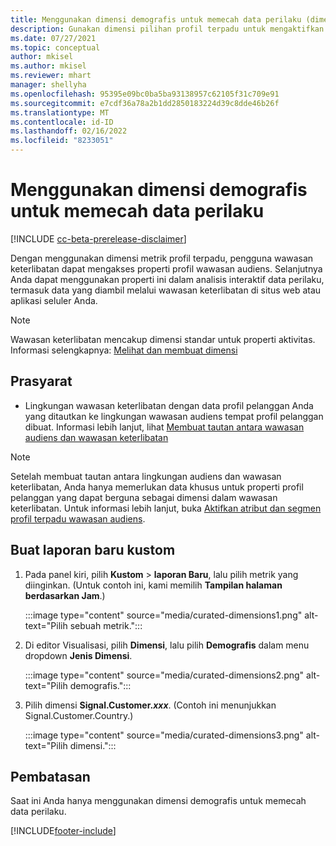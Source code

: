 ```yaml
---
title: Menggunakan dimensi demografis untuk memecah data perilaku (dimensi pilihan)
description: Gunakan dimensi pilihan profil terpadu untuk mengaktifkan properti profil pelanggan wawasan audiens.
ms.date: 07/27/2021
ms.topic: conceptual
author: mkisel
ms.author: mkisel
ms.reviewer: mhart
manager: shellyha
ms.openlocfilehash: 95395e09bc0ba5ba93138957c62105f31c709e91
ms.sourcegitcommit: e7cdf36a78a2b1dd2850183224d39c8dde46b26f
ms.translationtype: MT
ms.contentlocale: id-ID
ms.lasthandoff: 02/16/2022
ms.locfileid: "8233051"
---
```

# <a name="use-demographic-dimensions-for-splitting-behavioral-data"></a>Menggunakan dimensi demografis untuk memecah data perilaku

[!INCLUDE [cc-beta-prerelease-disclaimer](includes/cc-beta-prerelease-disclaimer.md)]

Dengan menggunakan dimensi metrik profil terpadu, pengguna wawasan keterlibatan dapat mengakses properti profil wawasan audiens. Selanjutnya Anda dapat menggunakan properti ini dalam analisis interaktif data perilaku, termasuk data yang diambil melalui wawasan keterlibatan di situs web atau aplikasi seluler Anda.

>[!NOTE]
> Wawasan keterlibatan mencakup dimensi standar untuk properti aktivitas. Informasi selengkapnya: [Melihat dan membuat dimensi](dimensions.md)

## <a name="prerequisite"></a>Prasyarat

- Lingkungan wawasan keterlibatan dengan data profil pelanggan Anda yang ditautkan ke lingkungan wawasan audiens tempat profil pelanggan dibuat. Informasi lebih lanjut, lihat [Membuat tautan antara wawasan audiens dan wawasan keterlibatan](integrate-audience-insights-engagement-insights.md)

> [!NOTE]
> Setelah membuat tautan antara lingkungan audiens dan wawasan keterlibatan, Anda hanya memerlukan data khusus untuk properti profil pelanggan yang dapat berguna sebagai dimensi dalam wawasan keterlibatan. Untuk informasi lebih lanjut, buka [Aktifkan atribut dan segmen profil terpadu wawasan audiens](integrate-audience-insights-engagement-insights.md#enable-audience-insights-unified-profiles-attributes-and-segments).

## <a name="create-a-new-custom-report"></a>Buat laporan baru kustom

1. Pada panel kiri, pilih **Kustom** > **laporan Baru**, lalu pilih metrik yang diinginkan. (Untuk contoh ini, kami memilih **Tampilan halaman berdasarkan Jam**.)

    :::image type="content" source="media/curated-dimensions1.png" alt-text="Pilih sebuah metrik.":::

2. Di editor Visualisasi, pilih **Dimensi**, lalu pilih **Demografis** dalam menu dropdown **Jenis Dimensi**.

    :::image type="content" source="media/curated-dimensions2.png" alt-text="Pilih demografis.":::

3. Pilih dimensi **Signal.Customer.*xxx***. (Contoh ini menunjukkan Signal.Customer.Country.)

    :::image type="content" source="media/curated-dimensions3.png" alt-text="Pilih dimensi.":::
  
## <a name="limitations"></a>Pembatasan

Saat ini Anda hanya menggunakan dimensi demografis untuk memecah data perilaku.


[!INCLUDE[footer-include](../includes/footer-banner.md)]
